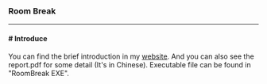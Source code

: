 ### Room Break

***

#### \# Introduce

You can find the brief introduction in my [website](https://clamli.github.io/project/). And you can also see the report.pdf for some detail (It's in Chinese). Executable file can be found in "RoomBreak EXE".